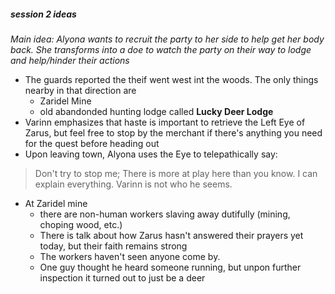 ##### session 2 ideas
*Main idea: Alyona wants to recruit the party to her side to help get her body back. She transforms into a doe to watch the party on their way to lodge and help/hinder their actions*
- The guards reported the theif went west int the woods. The only things nearby in that direction are
  - Zaridel Mine
  - old abandonded hunting lodge called **Lucky Deer Lodge**
- Varinn emphasizes that haste is important to retrieve the Left Eye of Zarus,
  but feel free to stop by the merchant if there's anything you need for the quest before heading out
-   Upon leaving town, Alyona uses the Eye to telepathically say:
  > Don't try to stop me; There is more at play here than you know. I can explain everything.
  > Varinn is not who he seems.
- At Zaridel mine
  - there are non-human workers slaving away dutifully (mining, choping wood, etc.)
  - There is talk about how Zarus hasn't answered their prayers yet today, but their faith remains strong
  - The workers haven't seen anyone come by.
  - One guy thought he heard someone running, but unpon further inspection it turned out to just be a deer
  
